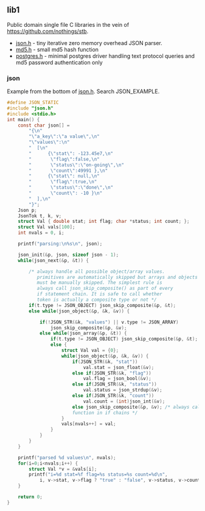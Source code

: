 ## lib1
Public domain single file C libraries in the vein of https://github.com/nothings/stb.

- [json.h](json.h) - tiny iterative zero memory overhead JSON parser.
- [md5.h](md5.h) - small md5 hash function
- [postgres.h](postgres.h) - minimal postgres driver handling text protocol queries and md5
  password authentication only


### json
Example from the bottom of [json.h](json.h). Search JSON\_EXAMPLE.
```c
#define JSON_STATIC
#include "json.h"
#include <stdio.h>
int main() {
	const char json[] = 
		"{\n"
		"\"a_key\":\"a value\",\n"
		"\"values\":\n"
		"  [\n"
		"      {\"stat\": -123.45e7,\n"
		"       \"flag\":false,\n"
		"       \"status\":\"on-going\",\n"
		"       \"count\":49991 },\n"
		"      {\"stat\": null,\n"
		"       \"flag\":true,\n"
		"       \"status\":\"done\",\n"
		"       \"count\": -10 }\n"
		"  ],\n"
		"}";
	Json p;
	JsonTok t, k, v;
	struct Val { double stat; int flag; char *status; int count; };
	struct Val vals[100];
	int nvals = 0, i;

	printf("parsing:\n%s\n", json);

	json_init(&p, json, sizeof json - 1);
	while(json_next(&p, &t)) {

		/* always handle all possible object/array values. 
		   primitives are automatically skipped but arrays and objects
		   must be manually skipped. The simplest rule is 
		   always call json_skip_composite() as part of every
		   if statement chain. It is safe to call whether 
		   token is actually a composite type or not */
		if(t.type != JSON_OBJECT) json_skip_composite(&p, &t);
		else while(json_object(&p, &k, &v)) {

			if(!JSON_STR(&k, "values") || v.type != JSON_ARRAY)
				json_skip_composite(&p, &v);
			else while(json_array(&p, &t)) {
				if(t.type != JSON_OBJECT) json_skip_composite(&p, &t);
				else {
					struct Val val = {0};
					while(json_object(&p, &k, &v)) {
						if(JSON_STR(&k, "stat")) 
							val.stat = json_float(&v);									
						else if(JSON_STR(&k, "flag")) 
							val.flag = json_bool(&v);									
						else if(JSON_STR(&k, "status")) 
							val.status = json_strdup(&v);
						else if(JSON_STR(&k, "count")) 
							val.count = (int)json_int(&v);
						else json_skip_composite(&p, &v); /* always call this
						function in if chains */		
					}
					vals[nvals++] = val;
				}
			}
		}
	}

	printf("parsed %d values\n", nvals);
	for(i=0;i<nvals;i++) {
		struct Val *v = &vals[i];
		printf("i=%d stat=%f flag=%s status=%s count=%d\n", 
			i, v->stat, v->flag ? "true" : "false", v->status, v->count);
	}

	return 0;
}

```
